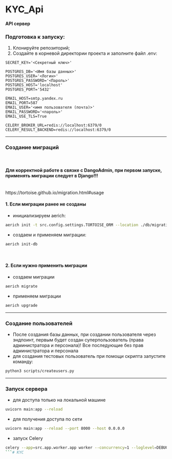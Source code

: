 # KYC_Api
<b>API сервер</b>
<h3>Подготовка к запуску:</h3>

1. Клонируйте репозиторий;</br>
2. Создайте в корневой директории проекта и заполните файл .env:</br>

```
SECRET_KEY='<Секретный ключ>'

POSTGRES_DB='<Имя базы данных>'
POSTGRES_USER='<Логин>'
POSTGRES_PASSWORD='<Пароль>'
POSTGRES_HOST='localhost'
POSTGRES_PORT='5432'

EMAIL_HOST=smtp.yandex.ru
EMAIL_PORT=587
EMAIL_USER='<имя пользователя (почта)>'
EMAIL_PASSWORD='<пароль>'
EMAIL_USE_TLS=True

CELERY_BROKER_URL=redis://localhost:6379/0
CELERY_RESULT_BACKEND=redis://localhost:6379/0
```
<hr>
<h3>Создание миграций</h3>
</br>
<h4><b>Для корректной работе в связке с DangoAdmin, при первом запуске, применять миграции следует в Django!!!</b></h4>
</br>
https://tortoise.github.io/migration.html#usage
<h4>1. Если миграции ранее не созданы</h4>

- инициализируем aerich:

```bash
aerich init -t src.config.settings.TORTOISE_ORM --location ./db/migrations
```

- создаем и применяем миграции:

```bash
aerich init-db
```

</br>
<h4>2. Если нужно применить миграции</h4>

- создаем миграции

```bash
aerich migrate
```

- применяем миграции

```bash
aerich upgrade
```

<hr>
<h3>Создание пользователей</h3>

- После создания базы данных, при создании пользователя через эндпоинт, 
первым будет создан суперпользователь (права администратора и персонала)! 
Все последующие без прав администратора и персонала
- для создания тестовых пользователь при помощи скрипта запустите команду:

```bash
python3 scripts/createusers.py
```

<hr>
<h3>Запуск сервера</h3>

- для доступа только на локальной машине

```bash
uvicorn main:app --reload
```

- для получения доступа по сети

```bash
uvicorn main:app --reload --port 8000 --host 0.0.0.0
```

- запуск Celery

```bash
celery --app=src.app.worker.app worker --concurrency=1 --loglevel=DEBUG
```# KYC
